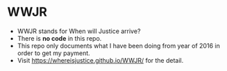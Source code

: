 # WWJR
* WWJR stands for When will Justice arrive?
* There is **no code** in this repo. 
* This repo only documents what I have been doing from year of 2016 in order to get my payment.
* Visit https://whereisjustice.github.io/WWJR/ for the detail.
